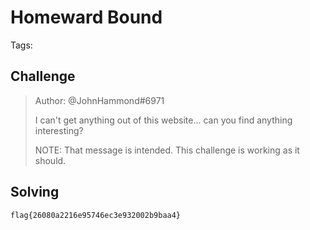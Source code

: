 # Homeward Bound

Tags:

## Challenge

>Author: @JohnHammond#6971
>
>I can't get anything out of this website... can you find anything interesting?
>
>NOTE: That message is intended. This challenge is working as it should.




## Solving


`flag{26080a2216e95746ec3e932002b9baa4}`
